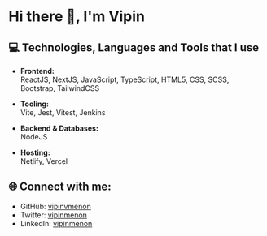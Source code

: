 # Hi there 👋, I'm Vipin

## 💻 Technologies, Languages and Tools that I use

- **Frontend:**  
  ReactJS, NextJS, JavaScript, TypeScript, HTML5, CSS, SCSS, Bootstrap, TailwindCSS

- **Tooling:**  
  Vite, Jest, Vitest, Jenkins

- **Backend & Databases:**  
  NodeJS

- **Hosting:**  
  Netlify, Vercel

## 🌐 Connect with me:

- GitHub: [vipinvmenon](https://github.com/vipinvmenon)
- Twitter: [vipinmenon](https://twitter.com/_VipinMenon)
- LinkedIn: [vipinmenon](https://linkedin.com/in/vipin-menon-v)

